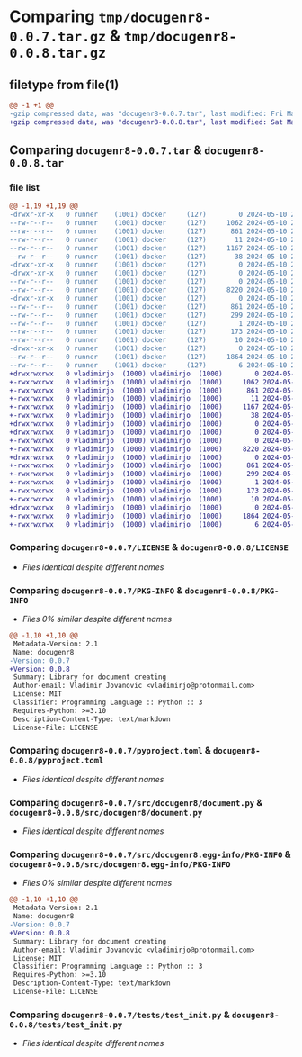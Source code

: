 # Comparing `tmp/docugenr8-0.0.7.tar.gz` & `tmp/docugenr8-0.0.8.tar.gz`

## filetype from file(1)

```diff
@@ -1 +1 @@
-gzip compressed data, was "docugenr8-0.0.7.tar", last modified: Fri May 10 20:48:04 2024, max compression
+gzip compressed data, was "docugenr8-0.0.8.tar", last modified: Sat May 11 14:21:28 2024, max compression
```

## Comparing `docugenr8-0.0.7.tar` & `docugenr8-0.0.8.tar`

### file list

```diff
@@ -1,19 +1,19 @@
-drwxr-xr-x   0 runner    (1001) docker     (127)        0 2024-05-10 20:48:04.775699 docugenr8-0.0.7/
--rw-r--r--   0 runner    (1001) docker     (127)     1062 2024-05-10 20:47:33.000000 docugenr8-0.0.7/LICENSE
--rw-r--r--   0 runner    (1001) docker     (127)      861 2024-05-10 20:48:04.775699 docugenr8-0.0.7/PKG-INFO
--rw-r--r--   0 runner    (1001) docker     (127)       11 2024-05-10 20:47:33.000000 docugenr8-0.0.7/README.md
--rw-r--r--   0 runner    (1001) docker     (127)     1167 2024-05-10 20:47:33.000000 docugenr8-0.0.7/pyproject.toml
--rw-r--r--   0 runner    (1001) docker     (127)       38 2024-05-10 20:48:04.775699 docugenr8-0.0.7/setup.cfg
-drwxr-xr-x   0 runner    (1001) docker     (127)        0 2024-05-10 20:48:04.771699 docugenr8-0.0.7/src/
-drwxr-xr-x   0 runner    (1001) docker     (127)        0 2024-05-10 20:48:04.771699 docugenr8-0.0.7/src/docugenr8/
--rw-r--r--   0 runner    (1001) docker     (127)        0 2024-05-10 20:47:33.000000 docugenr8-0.0.7/src/docugenr8/__init__.py
--rw-r--r--   0 runner    (1001) docker     (127)     8220 2024-05-10 20:47:33.000000 docugenr8-0.0.7/src/docugenr8/document.py
-drwxr-xr-x   0 runner    (1001) docker     (127)        0 2024-05-10 20:48:04.775699 docugenr8-0.0.7/src/docugenr8.egg-info/
--rw-r--r--   0 runner    (1001) docker     (127)      861 2024-05-10 20:48:04.000000 docugenr8-0.0.7/src/docugenr8.egg-info/PKG-INFO
--rw-r--r--   0 runner    (1001) docker     (127)      299 2024-05-10 20:48:04.000000 docugenr8-0.0.7/src/docugenr8.egg-info/SOURCES.txt
--rw-r--r--   0 runner    (1001) docker     (127)        1 2024-05-10 20:48:04.000000 docugenr8-0.0.7/src/docugenr8.egg-info/dependency_links.txt
--rw-r--r--   0 runner    (1001) docker     (127)      173 2024-05-10 20:48:04.000000 docugenr8-0.0.7/src/docugenr8.egg-info/requires.txt
--rw-r--r--   0 runner    (1001) docker     (127)       10 2024-05-10 20:48:04.000000 docugenr8-0.0.7/src/docugenr8.egg-info/top_level.txt
-drwxr-xr-x   0 runner    (1001) docker     (127)        0 2024-05-10 20:48:04.775699 docugenr8-0.0.7/tests/
--rw-r--r--   0 runner    (1001) docker     (127)     1864 2024-05-10 20:47:33.000000 docugenr8-0.0.7/tests/test_init.py
--rw-r--r--   0 runner    (1001) docker     (127)        6 2024-05-10 20:47:33.000000 docugenr8-0.0.7/version.txt
+drwxrwxrwx   0 vladimirjo  (1000) vladimirjo  (1000)        0 2024-05-11 14:21:28.619546 docugenr8-0.0.8/
+-rwxrwxrwx   0 vladimirjo  (1000) vladimirjo  (1000)     1062 2024-05-09 18:57:23.000000 docugenr8-0.0.8/LICENSE
+-rwxrwxrwx   0 vladimirjo  (1000) vladimirjo  (1000)      861 2024-05-11 14:21:28.616557 docugenr8-0.0.8/PKG-INFO
+-rwxrwxrwx   0 vladimirjo  (1000) vladimirjo  (1000)       11 2024-05-09 18:54:52.000000 docugenr8-0.0.8/README.md
+-rwxrwxrwx   0 vladimirjo  (1000) vladimirjo  (1000)     1167 2024-05-11 13:55:22.000000 docugenr8-0.0.8/pyproject.toml
+-rwxrwxrwx   0 vladimirjo  (1000) vladimirjo  (1000)       38 2024-05-11 14:21:28.619546 docugenr8-0.0.8/setup.cfg
+drwxrwxrwx   0 vladimirjo  (1000) vladimirjo  (1000)        0 2024-05-11 14:21:28.572039 docugenr8-0.0.8/src/
+drwxrwxrwx   0 vladimirjo  (1000) vladimirjo  (1000)        0 2024-05-11 14:21:28.589991 docugenr8-0.0.8/src/docugenr8/
+-rwxrwxrwx   0 vladimirjo  (1000) vladimirjo  (1000)        0 2024-05-09 18:58:30.000000 docugenr8-0.0.8/src/docugenr8/__init__.py
+-rwxrwxrwx   0 vladimirjo  (1000) vladimirjo  (1000)     8220 2024-05-10 20:44:07.000000 docugenr8-0.0.8/src/docugenr8/document.py
+drwxrwxrwx   0 vladimirjo  (1000) vladimirjo  (1000)        0 2024-05-11 14:21:28.612567 docugenr8-0.0.8/src/docugenr8.egg-info/
+-rwxrwxrwx   0 vladimirjo  (1000) vladimirjo  (1000)      861 2024-05-11 14:21:28.000000 docugenr8-0.0.8/src/docugenr8.egg-info/PKG-INFO
+-rwxrwxrwx   0 vladimirjo  (1000) vladimirjo  (1000)      299 2024-05-11 14:21:28.000000 docugenr8-0.0.8/src/docugenr8.egg-info/SOURCES.txt
+-rwxrwxrwx   0 vladimirjo  (1000) vladimirjo  (1000)        1 2024-05-11 14:21:28.000000 docugenr8-0.0.8/src/docugenr8.egg-info/dependency_links.txt
+-rwxrwxrwx   0 vladimirjo  (1000) vladimirjo  (1000)      173 2024-05-11 14:21:28.000000 docugenr8-0.0.8/src/docugenr8.egg-info/requires.txt
+-rwxrwxrwx   0 vladimirjo  (1000) vladimirjo  (1000)       10 2024-05-11 14:21:28.000000 docugenr8-0.0.8/src/docugenr8.egg-info/top_level.txt
+drwxrwxrwx   0 vladimirjo  (1000) vladimirjo  (1000)        0 2024-05-11 14:21:28.609573 docugenr8-0.0.8/tests/
+-rwxrwxrwx   0 vladimirjo  (1000) vladimirjo  (1000)     1864 2024-05-10 19:41:32.000000 docugenr8-0.0.8/tests/test_init.py
+-rwxrwxrwx   0 vladimirjo  (1000) vladimirjo  (1000)        6 2024-05-11 14:16:53.000000 docugenr8-0.0.8/version.txt
```

### Comparing `docugenr8-0.0.7/LICENSE` & `docugenr8-0.0.8/LICENSE`

 * *Files identical despite different names*

### Comparing `docugenr8-0.0.7/PKG-INFO` & `docugenr8-0.0.8/PKG-INFO`

 * *Files 0% similar despite different names*

```diff
@@ -1,10 +1,10 @@
 Metadata-Version: 2.1
 Name: docugenr8
-Version: 0.0.7
+Version: 0.0.8
 Summary: Library for document creating
 Author-email: Vladimir Jovanovic <vladimirjo@protonmail.com>
 License: MIT
 Classifier: Programming Language :: Python :: 3
 Requires-Python: >=3.10
 Description-Content-Type: text/markdown
 License-File: LICENSE
```

### Comparing `docugenr8-0.0.7/pyproject.toml` & `docugenr8-0.0.8/pyproject.toml`

 * *Files identical despite different names*

### Comparing `docugenr8-0.0.7/src/docugenr8/document.py` & `docugenr8-0.0.8/src/docugenr8/document.py`

 * *Files identical despite different names*

### Comparing `docugenr8-0.0.7/src/docugenr8.egg-info/PKG-INFO` & `docugenr8-0.0.8/src/docugenr8.egg-info/PKG-INFO`

 * *Files 0% similar despite different names*

```diff
@@ -1,10 +1,10 @@
 Metadata-Version: 2.1
 Name: docugenr8
-Version: 0.0.7
+Version: 0.0.8
 Summary: Library for document creating
 Author-email: Vladimir Jovanovic <vladimirjo@protonmail.com>
 License: MIT
 Classifier: Programming Language :: Python :: 3
 Requires-Python: >=3.10
 Description-Content-Type: text/markdown
 License-File: LICENSE
```

### Comparing `docugenr8-0.0.7/tests/test_init.py` & `docugenr8-0.0.8/tests/test_init.py`

 * *Files identical despite different names*

